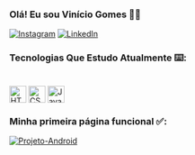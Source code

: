 ### Olá! Eu sou Vinício Gomes 🖖🏻

[![Instagram](https://img.shields.io/badge/Instagram-E4405F?style=for-the-badge&logo=instagram&logoColor=white)](https://www.instagram.com/viniciogomesr) [![LinkedIn](https://img.shields.io/badge/LinkedIn-0077B5?style=for-the-badge&logo=linkedin&logoColor=white)](https://www.linkedin.com/in/viniciogomesr/)

### Tecnologias Que Estudo Atualmente ⌨️:
<div style="display: inline_block"><br>
    <a href="#" onclick="return false;"><img align="center" alt="HTML5" width="30px" src="https://cdn.jsdelivr.net/gh/devicons/devicon@latest/icons/html5/html5-original.svg"></a>
    <a href="#" onclick="return false;"><img align="center" alt="CSS" width="30px" src="https://cdn.jsdelivr.net/gh/devicons/devicon@latest/icons/css3/css3-original.svg"></a>
    <a href="#" onclick="return false;"><img align="center" alt="JavaScript" width="30px" src="https://cdn.jsdelivr.net/gh/devicons/devicon@latest/icons/javascript/javascript-original.svg"></a>
</div>

### Minha primeira página funcional ✅:
[![Projeto-Android](https://img.shields.io/badge/website-000000?style=for-the-badge&logo=About.me&logoColor=white)](https://viniciogomesr.github.io/projeto-android/)
